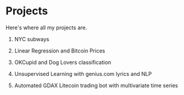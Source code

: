 # Projects

Here's where all my projects are.

1. NYC subways

2. Linear Regression and Bitcoin Prices

3. OKCupid and Dog Lovers classification

4. Unsupervised Learning with genius.com lyrics and NLP

5. Automated GDAX Litecoin trading bot with multivariate time series


